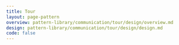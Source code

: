 ```yaml
---
title: Tour
layout: page-pattern
overview: pattern-library/communication/tour/design/overview.md
design: pattern-library/communication/tour/design/design.md
code: false
---
```

